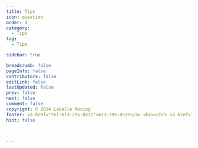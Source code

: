 ```yaml
---
title: Tips
icon: question
order: 4
category:
  - Tips
tag:
  - Tips

sidebar: true

breadcrumb: false
pageInfo: false
contributors: false
editLink: false
lastUpdated: false
prev: false
next: false
comment: false
copyright: © 2024 Labelle Moving
footer: <a href="tel:613-295-8577">613-295-8577</a> <br></br> <a href="mailto:info@labellemoving.com">info@labellemoving.com</a>
hint: false



---
```

<VPCard
  title="When To Start Packing For A Move(Week-By-Week Guide)"
  desc=" Discover the ultimate packing timeline for a stress-free move! Learn how to prepare your home, sort through belongings, and pack efficiently with our week-by-week guide. Get expert tips on how to avoid common packing mistakes and make your relocation smoother."
  link="https://moversville.com/blog/when-to-start-packing-for-a-move"
  background="rgba(253, 230, 138, 0.15)"
  icon="fa-solid fa-box"
/>
<meta name="keywords" content="packing for a move, moving timeline, relocation planning">


<VPCard
  title="Moving Boxes Calculator"
  desc=" Plan your move with precision using our Moving Boxes Calculator! Simply input your items, room sizes, and other details to receive a personalized box count. No more guessing or overspending on boxes you might not need."
  link="https://www.moving.com/moving-boxes/packing-calculator.asp"
  background="rgba(253, 230, 138, 0.15)"
  icon="fa-solid fa-box"
/>
<meta name="keywords" content="moving boxes calculator, packing supplies, relocation planning">

<VPCard
  title="Packtips"
  desc=" Get expert advice from experienced packers! Our packtips cover everything from fragile item handling to maximizing storage space, ensuring your belongings arrive at their new home safely and efficiently."
  link="https://www.consumeraffairs.com/movers/how-to-pack-for-mhtml#:~:text=Packing%20tips%20for%20moving%201%20Declutter%20before%20essentials%20separately.%20...%207%20Pack%20your%20suitcases.%20"
  background="rgba(253, 230, 138, 0.15)"
  icon="fa-solid fa-box"
/>

<VPCard
  title="Who to notify when you are moving checklist?"
  desc=" Avoid the hassle of forgotten notifications! Our checklist covers essential contacts like utility providers, insurance companies, and more, ensuring you stay organized and stress-free during your move."
  link="https://www.cmhc-schl.gc.ca/professionals/industry-innovation-and-leadership/industry-expertise/resources-for-mortgage-professionals/who-notify-when-moving-change-of-address-checklist"
  background="rgba(253, 230, 138, 0.15)"
  icon="fa-solid fa-box"
/>
<meta name="keywords" content="moving checklist, relocation planning, notification list">


<VPCard
  title="Should You Hire Professional Packers?"
  desc="Weigh the pros and cons of hiring professional packers! Learn about the benefits, costs, and potential drawbacks to help you make an informed decision that suits your relocation needs and budget."
  link="https://www.moving.com/tips/pros-cons-hiring-professional-packers/"
  background="rgba(253, 230, 138, 0.15)"
  icon="fa-solid fa-box"
/>
 <meta name="keywords" content="hiring movers, professional packing services, relocation planning">

<speedy></speedy>

<script setup>
import speedy from "@source/components/speedy.vue"
</script>